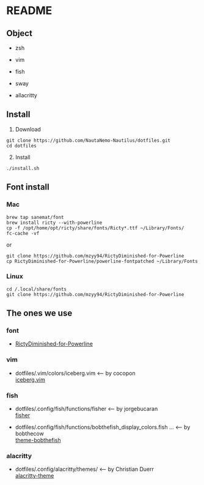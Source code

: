 # README
## Object

* zsh
* vim

* fish

* sway
* allacritty

## Install
1. Download
```
git clone https://github.com/NautaNemo-Nautilus/dotfiles.git
cd dotfiles
```
2. Install
```
./install.sh
```

## Font install
### Mac
```Mac
brew tap sanemat/font
brew install ricty --with-powerline
cp -f /opt/home/opt/ricty/share/fonts/Ricty*.ttf ~/Library/Fonts/
fc-cache -vf
```
or
```
git clone https://github.com/mzyy94/RictyDiminished-for-Powerline
cp RictyDiminished-for-Powerline/powerline-fontpatched ~/Library/Fonts
```
  
### Linux
```linux
cd /.local/share/fonts
git clone https://github.com/mzyy94/RictyDiminished-for-Powerline
```
## The ones we use
### font
* [RictyDiminished-for-Powerline](https://github.com/mzyy94/RictyDiminished-for-Powerline)

### vim
* dotfiles/.vim/colors/iceberg.vim <-- by cocopon  
[iceberg.vim](https://github.com/cocopon/iceberg.vim)

### fish
* dotfiles/.config/fish/functions/fisher <-- by jorgebucaran  
[fisher](https://github.com/jorgebucaran/fisher)


* dotfiles/.config/fish/functions/bobthefish_display_colors.fish ... <-- by bobthecow   
[theme-bobthefish](https://github.com/oh-my-fish/theme-bobthefish)

### alacritty
* dotfiles/.config/alacritty/themes/ <-- by Christian Duerr  
[alacritty-theme](https://github.com/alacritty/alacritty-theme)

